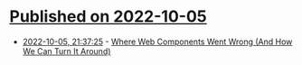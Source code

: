 # [Published on 2022-10-05](index.md)

* [2022-10-05, 21:37:25](https://lobste.rs/s/vinnhg/where_web_components_went_wrong_how_we_can) - [Where Web Components Went Wrong (And How We Can Turn It Around)](https://space.matthewphillips.info/posts/where-web-components-went-wrong/)
